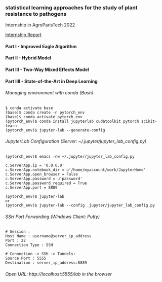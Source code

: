 ### statistical learning approaches for the study of plant resistance to pathogens
Internship in AgroParisTech 2022 

[Internship Report](https://www.overleaf.com/read/njgjqhvygjcp)

#### Part I - Improved Eagle Algorithm

#### Part II - Hybrid Model

#### Part III - Two-Way Mixed Effects Model

#### Part IIII - State-of-the-Art in Deep Learning

###### Managing environment with conda (Bash)
```
$ conda activate base
(base)$ conda create -n pytorch_env
(base)$ conda activate pytorch_env
(pytorch_env)$ conda install jupyterlab cudatoolkit pytorch scikit-learn
(pytorch_env)$ jupyter-lab --generate-config
```
###### JupyterLab Configuration (Server: ~/.jupyter/jupyter_lab_config.py)
```
(pytorch_env)$ emacs -nw ~/.jupyter/jupyter_lab_config.py

c.ServerApp.ip = '0.0.0.0'
c.ServerApp.notebook_dir = u'/home/myaccount/work/JupyterHome'
c.ServerApp.open_browser = False
c.ServerApp.password = u'password'
c.ServerApp.password_required = True
c.ServerApp.port = 8889

(pytorch_env)$ jupyter-lab 
or 
(pytorch_env)$ jupyter-lab --config .jupyter/jupyter_lab_config.py
```

###### SSH Port Forwarding (Windows Client: Putty)
```
# Session :
Host Name : username@server_ip_address
Port : 22
Connection Type : SSH

# Connection -> SSH -> Tunnels:
Source Port : 5555
Destination : server_ip_address:8889
```
###### Open URL: http://localhost:5555/lab in the browser
